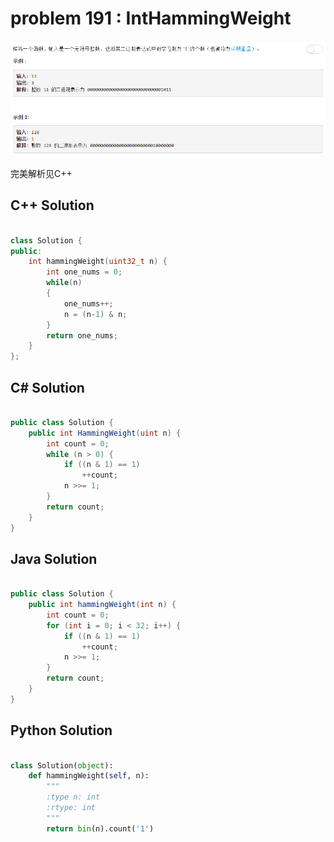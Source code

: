 
# problem 191 : IntHammingWeight

<img src="https://github.com/Peefy/PeefyLeetCode/blob/master/doc/191.IntHammingWeight/problem.png"/>

完美解析见C++

## C++ Solution

```c++

class Solution {
public:
    int hammingWeight(uint32_t n) {
        int one_nums = 0;
        while(n)
        {
            one_nums++;
            n = (n-1) & n;
        }
        return one_nums;
    }
};

```

## C# Solution

```csharp

public class Solution {
    public int HammingWeight(uint n) {
        int count = 0;
        while (n > 0) {
            if ((n & 1) == 1)
                ++count;
            n >>= 1;
        }
        return count;
    }
}

```

## Java Solution

```java

public class Solution {
    public int hammingWeight(int n) {
        int count = 0;
        for (int i = 0; i < 32; i++) {
            if ((n & 1) == 1)
                ++count;
            n >>= 1;
        }
        return count;
    }
}

```

## Python Solution

```python

class Solution(object):
    def hammingWeight(self, n):
        """
        :type n: int
        :rtype: int
        """
        return bin(n).count('1')

```



